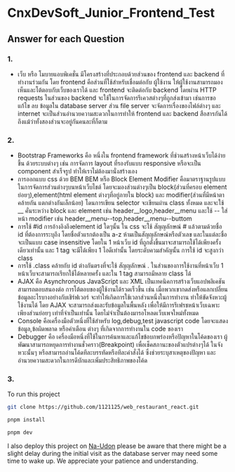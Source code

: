 # CnxDevSoft_Junior_Frontend_Test

## Answer for each Question

### 1.

- เว็บ หรือ โมบายแอบพิเคชั่น มีโครงสร้างที่ประกอบด้วยส่วนของ frontend และ backend ที่ทำงานร่วมกัน โดย frontend คือส่วนที่ใช้สำหรับเชื่อมต่อกับ ผู้ใช้งาน ให้ผู้ใช้งานสามารถมองเห็นและโต้ตอบกับเว็บของเราได้ และ frontend จะติดต่อกับ backend โดยผ่าน HTTP requests ในส่วนของ backend จะใช้ในการจัดการรีเควสต่างๆที่ถูกส่งเข้ามา เช่นการขอ แก้ไข ลบ ข้อมูลใน database server ส่วน file server จะจัดการเรื่องของไฟล์ต่างๆ และ internet จะเป็นส่วนอำนวยความสะดวกในการทำให้ frontend และ backend สือสารกันได้ถึงแม้ว่าทั้งสองส่วนจะอยู่กันคนละที่ก็ตาม

### 2.

- Bootstrap Frameworks
  คือ หนึ่งใน frontend framework ที่ช่วนสร้างหน้าเว็บได้ง่ายขึ้น ด้วยระบบต่างๆ เช่น การจัดการ layout ที่รองรับแบบ responsive หรือจะเป็น component สำเร็จรูป ทำให้เราไม่ต้องมานั่งสร้างเอง
- การออกแบบ css ด้วย BEM
  BEM หรือ Block Element Modifier คือมาตราฐานรูปแบบในการจัดการส่วนต่างๆบนหน้าเว็บไชต์ โดยจะมองส่วนต่างๆเป็น block(ส่วนที่ครอบ element ย่อยๆ),element(html element ต่างๆที่อยู่ภายใน block) และ modifier(ส่วนที่มีหน้าตาคล้ายกัน แตกต่างกันเล็กน้อย)
  โดนการเขียน selector จะเขียนผ่าน class ทั้งหมด และจะใช้ \_\_ คั่นระหว่าง block และ element เช่น header\_\_logo,header\_\_menu และใช้ -- ใส่หน้า modifier เช่น header\_\_menu--top,header\_\_menu--buttom
- การใช้ #id
  การอ้างอิงถึงelement id ใดๆนั้น ใน css จะใช้ สัญญลักษณ์ # แล้วตามด้วยชื่อ id ที่ต้องการระบุถึง โดยชื่อตัวแรกต้องเป็น a-z ห้ามเป็นสัญญลักษณ์หรือตัวเลข และในแต่ละชื่อจะเป็นแบบ case insensitive โดยใน 1 หน้าเว็บ id ที่ถูกตั่งขึ้นมาจะสามารถใช้ได้เพียงครั้งเดียวเท่านั้น และ 1 tag จะมีได้เพียง 1 ไอดีเท่านั้น โดยระดับควมสำคัญนั้น การใช้ id จะสูงกว่า class
- การใช้ .class
  คล้ายกับ id ต่างกันตรงที่จะใช้ สัญญลักษณ์ . ในส่วนของการใช้งานที่หน้าเว็บ 1 หน้าเว็บจะสามารถเรียกใช้ได้หลายครั้ง และใน 1 tag สามารถมีหลาย class ได้
- AJAX
  คือ Asynchronous JavaScript และ XML เป็นเทคนิคการสร้างเว็บแอปพลิเคชันสามารถตอบสนองต่อ การโต้ตอบของผู้ใช้งานได้รวดเร็วขึ้น เช่น เมื่อพวกเขากดส่งหรือแลกเปลี่ยนข้อมูลอะไรบางอย่างกับเชิร์ฟเวอร์ จะทำให้เกิดการใช้เวลาส่วนหนึ่งในการทำงาน ทำให้ขัดจังหวะผู้ใช้งานได้ โดย AJAX จะสามารถส่งและรับข้อมูลในพื้นหลัง เพื่อให้มีการรีเฟรชหน้าเว็บเฉพาะเพียงส่วนย่อยๆ เท่าที่จำเป็นเท่านั้น โดยไม่จำเป็นต้องมารอโหลดเว็บเพจใหม่ทั้งหมด
- Console
  คือเครื่องมือตัวหนึ่งที่ใช้สำหรับ log,debug,test javascript code โดยจะแสดง ข้อมูล,ข้อผิดพลาด หรือคำเตือน ต่างๆ ที่เกิดจากการทำงานใน code ของเรา
- Debugger
  คือ เครื่องมือหนึ่งที่ใช้ในการค้นหาและแก้ไขข้อบกพร่องหรือปัญหาในโค้ดของเรา ผู้พัฒนาสามารถหยุดการทำงานชั่วคราว(Breakpoint) เพื่อเช็คสภานะของตัวแปรต่างๆได้ ในจังหวะนั้นๆ หรือสามารถอ่านโค้ดทีละบรรทัดหรือทีละคำสั่งได้ ซึ่งช่วยระบุสาเหตุของปัญหา และอำนวยความสะดวกในการดีบักและเพิ่มประสิทธิภาพของโค้ด

### 3.

To run this project

```bash
git clone https://github.com/1121125/web_restaurant_react.git
```

```bash
pnpm install
```

```bash
pnpm dev
```

I also deploy this project on [Na-Udon](https://na-udon.vercel.app/)
please be aware that there might be a slight delay during the initial visit as the database server may need some time to wake up. We appreciate your patience and understanding.

